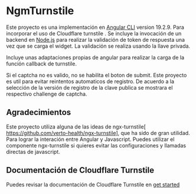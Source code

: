 # NgmTurnstile


Este proyecto es una implementación en [Angular CLI](https://github.com/angular/angular-cli) version 19.2.9. Para incorporar el uso de Cloudflare turnstile . Se incluye la invocación de un backend en [Node.js](https://github.com/jorge-alvarado-revata/ex-captcha-turnstile-validate) para realizar la validación de token de respuesta una vez que se carga el widget. La validación se realiza usando la llave privada.

Incluye unas adaptaciones propias de angular para realizar la carga de la función callback de turnstile.

Si el captcha no es valido, no se habilita el boton de submit. Este proyecto es util para evitar reintentos automaticos de registro. De acuerdo a la selección de la versión de registro de la clave publica se mostrara el respectivo challenge de captcha.


Agradecimientos
----------------

Este proyecto utiliza alguna de las ideas de ngx-turnstile[ https://github.com/verto-health/ngx-turnstile], que ha sido de gran utilidad. Para lograr la interación entre Angular y Javascript. Puedes utilizar el componente ngx-turnstile si quieres evitar las configuraciones y llamadas directas de javascript.

Documentación de Cloudflare Turnstile
--------------------------------------

Puedes revisar la documentación de Cloudflare Turnstile en [get started](https://developers.cloudflare.com/turnstile/get-started/)